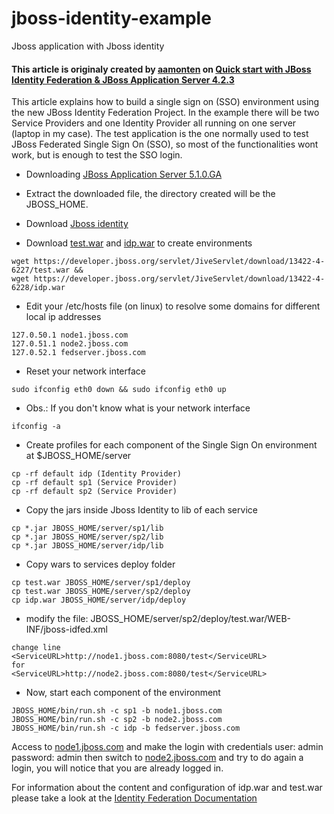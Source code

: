 # jboss-identity-example
Jboss application with Jboss identity

#### This article is originaly created by [aamonten](https://developer.jboss.org/people/aamonten) on [Quick start with JBoss Identity Federation & JBoss Application Server 4.2.3](https://developer.jboss.org/docs/DOC-13422)

This article explains how to build a single sign on (SSO) environment using the new JBoss Identity Federation Project. In the example there will be two Service Providers and one Identity Provider all running on one server (laptop in my case). The test application is the one normally used to test JBoss Federated Single Sign On (SSO), so most of the functionalities wont work, but is enough to test the SSO login.

- Downloading [JBoss Application Server 5.1.0.GA](https://sourceforge.net/projects/jboss/files/JBoss/JBoss-5.1.0.GA/jboss-5.1.0.GA.zip/download)

- Extract the downloaded file, the directory created will be the JBOSS_HOME.

- Download [Jboss identity](http://repository.jboss.org/maven2/org/jboss/identity/jboss-identity-platform-jbas/1.0.0.alpha2/jboss-identity-platform-jbas-1.0.0.alpha2.zip)

- Download [test.war](https://developer.jboss.org/servlet/JiveServlet/download/13422-4-6227/test.war) and [idp.war](https://developer.jboss.org/servlet/JiveServlet/download/13422-4-6228/idp.war) to create environments

```
wget https://developer.jboss.org/servlet/JiveServlet/download/13422-4-6227/test.war && 
wget https://developer.jboss.org/servlet/JiveServlet/download/13422-4-6228/idp.war
```

- Edit your /etc/hosts file (on linux) to resolve some domains for different local ip addresses

```
127.0.50.1 node1.jboss.com
127.0.51.1 node2.jboss.com
127.0.52.1 fedserver.jboss.com
```

- Reset your network interface

```
sudo ifconfig eth0 down && sudo ifconfig eth0 up
```

- Obs.: If you don't know what is your network interface

```
ifconfig -a
```

- Create profiles for each component of the Single Sign On environment at $JBOSS_HOME/server

```
cp -rf default idp (Identity Provider)
cp -rf default sp1 (Service Provider)
cp -rf default sp2 (Service Provider)
```

- Copy the jars inside Jboss Identity to lib of each service

```
cp *.jar JBOSS_HOME/server/sp1/lib
cp *.jar JBOSS_HOME/server/sp2/lib
cp *.jar JBOSS_HOME/server/idp/lib
```

- Copy wars to services deploy folder

```
cp test.war JBOSS_HOME/server/sp1/deploy
cp test.war JBOSS_HOME/server/sp2/deploy
cp idp.war JBOSS_HOME/server/idp/deploy
```

- modify the file:
JBOSS_HOME/server/sp2/deploy/test.war/WEB-INF/jboss-idfed.xml
```
change line 
<ServiceURL>http://node1.jboss.com:8080/test</ServiceURL>
for
<ServiceURL>http://node2.jboss.com:8080/test</ServiceURL>
```

- Now, start each component of the environment
```
JBOSS_HOME/bin/run.sh -c sp1 -b node1.jboss.com
JBOSS_HOME/bin/run.sh -c sp2 -b node2.jboss.com
JBOSS_HOME/bin/run.sh -c idp -b fedserver.jboss.com
```

Access to [node1.jboss.com](http://node1.jboss.com:8080) and make the login with credentials user: admin password: admin then switch to [node2.jboss.com](http://node2.jboss.com:8080) and try to do again a login, you will notice that you are already logged in.

For information about the content and configuration of idp.war and test.war please take a look at the [Identity Federation Documentation](https://docs.jboss.org/jbossidentity/docs/guides/identity-fed/UserGuide/html/index.html)
